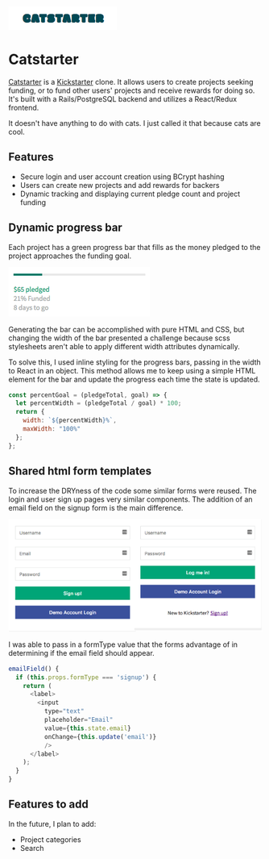 ![catstarter](https://github.com/Paul-Ryan/catstarter/blob/master/app/assets/images/readme/catlogo.png?raw=true)
# Catstarter

[Catstarter](https://catstarter.herokuapp.com/#/) is a [Kickstarter](https://www.kickstarter.com/) clone. It allows users to create projects seeking funding, or to fund other users' projects and receive rewards for doing so. It's built with a Rails/PostgreSQL backend and utilizes a React/Redux frontend.

It doesn't have anything to do with cats. I just called it that because cats are cool.

## Features

 * Secure login and user account creation using BCrypt hashing
 * Users can create new projects and add rewards for backers
 * Dynamic tracking and displaying current pledge count and project funding

## Dynamic progress bar
Each project has a green progress bar that fills as the money pledged to the project approaches the funding goal.

![funding bar][fundingBar]

Generating the bar can be accomplished with pure HTML and CSS, but changing the width of the bar presented a challenge because scss stylesheets aren't able to apply different width attributes dynamically.

To solve this, I used inline styling for the progress bars, passing in the width to React in an object. This method allows me to keep using a simple HTML element for the bar and update the progress each time the state is updated.

```javascript
const percentGoal = (pledgeTotal, goal) => {
  let percentWidth = (pledgeTotal / goal) * 100;
  return {
    width: `${percentWidth}%`,
    maxWidth: "100%"
  };
};
```

## Shared html form templates

To increase the DRYness of the code some similar forms were reused. The login and user sign up pages very similar components. The addition of an email field on the signup form is the main difference.

![login][login]

I was able to pass in a formType value that the forms advantage of in determining if the email field should appear.

```javascript
emailField() {
  if (this.props.formType === 'signup') {
    return (
      <label>
        <input
          type="text"
          placeholder="Email"
          value={this.state.email}
          onChange={this.update('email')}
          />
      </label>
    );
  }
}
```

<!-- ## Image cropping in project index -->
<!-- ternary statement for backing project button -->

## Features to add

 In the future, I plan to add:

  * Project categories
  * Search


[fundingBar]:https://github.com/Paul-Ryan/catstarter/blob/master/app/assets/images/readme/funding_bar.png?raw=true  
[login]:https://github.com/Paul-Ryan/catstarter/blob/master/app/assets/images/readme/logins.png?raw=true  

